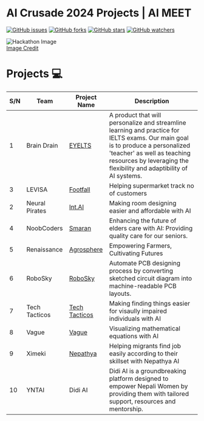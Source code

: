 # AI Crusade 2024 Projects | AI MEET


[![GitHub issues](https://img.shields.io/github/issues/KUAIC/AI-Crusade-2024?style=plastic)](https://github.com/KUAIC/AI-Crusade-2024/issues)
[![GitHub forks](https://img.shields.io/github/forks/KUAIC/AI-Crusade-2024?style=plastic)](https://img.shields.io/github/forks/KUAIC/AI-Crusade-2024)
[![GitHub stars](https://img.shields.io/github/stars/KUAIC/AI-Crusade-2024?style=plastic)](https://img.shields.io/github/stars/KUAIC/AI-Crusade-2024)
[![GitHub watchers](https://img.shields.io/github/watchers/KUAIC/AI-Crusade-2024?style=plastic&label=Watch)](https://github.com/KUAIC/AI-Crusade-2024)


![Hackathon Image](https://media.istockphoto.com/vectors/hackathlon-vector-illustration-tiny-programmers-competition-person-vector-id1189873851?k=6&m=1189873851&s=612x612&w=0&h=UQVDWFobVXHtcIy_1O7JUEjEodpYRFsaid6H-2Bhrbc=)<br/>
[Image Credit](https://www.google.com/url?sa=i&url=https%3A%2F%2Fwww.istockphoto.com%2Fillustrations%2Fhackathon&psig=AOvVaw0DHshJpx-IrIcbZTln7rqF&ust=1609679264778000&source=images&cd=vfe&ved=0CA0QjhxqFwoTCJDt-tyo_e0CFQAAAAAdAAAAABAD)
  
# Projects 💻
| S/N      | Team |Project Name| Description |
| ----------- | ----------- |----------- |----------- |    
| 1|Brain Drain|[EYELTS](https://github.com/KUAIC/AI-Crusade-2024/tree/main/Team%20Brain%20Drain)|A product that will personalize and streamline learning and practice for IELTS exams. Our main goal is to produce a personalized 'teacher' as well as teaching resources by leveraging the flexibility and adaptibility of AI systems. |
| 3|LEVISA|[Footfall](https://github.com/KUAIC/AI-Crusade-2024/tree/main/Team%20LEVISA)|Helping supermarket track no of customers|
| 2|Neural Pirates|[Int.AI](https://github.com/KUAIC/AI-Crusade-2024/tree/main/Team%20Neural%20Pirates)|Making room designing easier and affordable with AI|
| 4|NoobCoders|[Smaran](https://github.com/KUAIC/AI-Crusade-2024/tree/main/Team%20NoobCoders)|Enhancing the future of elders care with AI: Providing quality care for our seniors.|
| 5|Renaissance|[Agrosphere](https://github.com/KUAIC/AI-Crusade-2024/tree/main/Team%20Renaissance)|Empowering Farmers, Cultivating Futures|
| 6|RoboSky|[RoboSky](https://github.com/KUAIC/AI-Crusade-2024/tree/main/Team%20RoboSky)|Automate PCB designing process by converting sketched circuit diagram into machine-readable PCB layouts.|
| 7|Tech Tacticos|[Tech Tacticos](https://github.com/KUAIC/AI-Crusade-2024/tree/main/Team%20Tech%20Tacticos)|Making finding things easier for visaully impaired individuals with AI|
| 8|Vague|[Vague](https://github.com/KUAIC/AI-Crusade-2024/tree/main/Team%20Vague)|Visualizing mathematical equations with AI|
| 9|Ximeki|[Nepathya](https://github.com/KUAIC/AI-Crusade-2024/tree/main/Team%20Ximeki)|Helping migrants find job easily according to their skillset with Nepathya AI|
| 10|YNTAI|Didi AI|Didi AI is a groundbreaking platform designed to empower Nepali Women by providing them with tailored support, resources and mentorship.|
